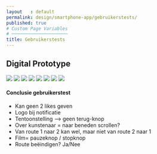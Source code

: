```yaml
---
layout   : default
permalink: design/smartphone-app/gebruikerstests/
published: true
# Custom Page Variables
# ─────────────────────
title: Gebruikerstests
---
```


Digital Prototype
-----------------



<img class="img-small" src="../../../img/gebruikerstest 1.jpg">
<img class="img-small" src="../../../img/gebruikerstest 2.jpg">
<img class="img-small" src="../../../img/gebruikerstest 3.jpg">
<img class="img-small" src="../../../img/gebruikerstest 4.jpg">
<img class="img-small" src="../../../img/gebruikerstest 5.jpg">
<img class="img-small" src="../../../img/gebruikerstest 6.jpg">
<img class="img-small" src="../../../img/gebruikerstest 7.jpg">
<img class="img-small" src="../../../img/gebruikerstest 8.jpg">


<h4>Conclusie gebruikerstest</h4>

- Kan geen 2 likes geven
- Logo bij notificatie
- Tentoonstelling —> geen terug-knop
- Over kunstenaar = naar beneden scrollen?
- Van route 1 naar 2 kan wel, maar niet van route 2 naar 1
- Film= pauzeknop / stopknop
- Route beëindigen? Ja/Nee